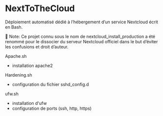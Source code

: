 # NextToTheCloud

Déploiement automatisé dédié à l’hébergement d’un service Nextcloud écrit en Bash.

📢 Note: Ce projet connu sous le nom de nextcloud_install_production a été renommé pour le dissocier du serveur Nextcloud officiel dans le but d’éviter les confusions et droit d’auteur.


Apache.sh
 - installation apache2

Hardening.sh 
 - configuration du fichier sshd_config.d

ufw.sh
 - installation d'ufw
 - configuration de ports (ssh, http, https)
